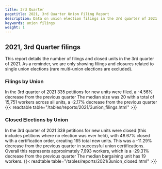 ```yaml
---
title: 3rd Quarter
pagetitle: 2021, 3rd Quarter Union Filing Report
description: Data on union election filings in the 3rd quarter of 2021
keywords: union filings
weight: 1
---
```


## 2021, 3rd Quarter filings

This report details the number of filings and closed units in the 3rd quarter of 2021. As a reminder, we are only showing filings and closures related to single union elections (rare multi-union elections are excluded).

### Filings by Union
In the 3rd quarter of 2021 335 petitions for new units were filed, a -4.56% decrease from the previous quarter The median size was 20 with a total of 15,751 workers across all units, a -2.17% decrease from the previous quarter
{{< readtable table="/tables/reports/2021/3union_filings.html" >}}

### Closed Elections by Union
In the 3rd quarter of 2021 339 petitions for new units were closed (this includes petitions where no election was ever held), with 48.67% closed with a certification order, creating 165 total new units. This was a -11.29% decrease from the previous quarter in successful union certifications. Overall this represents approximately 7,693 workers, which is a -29.31% decrease from the previous quarter The median bargaining unit has 19 workers.
{{< readtable table="/tables/reports/2021/3union_closed.html" >}}
